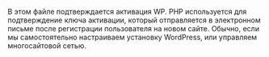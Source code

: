 В этом файле подтверждается активация WP. PHP используется для подтверждение ключа активации, который отправляется в электронном письме после регистрации пользователя на новом сайте.
Обычно, если мы самостоятельно настраиваем установку WordPress, или управляем многосайтовой сетью.
